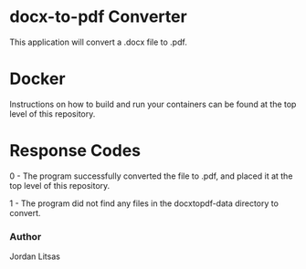 
# docx-to-pdf Converter

This application will convert a .docx file to .pdf.
# Docker
Instructions on how to build and run your containers can be found at the top level of this repository.
# Response Codes
0 - The program successfully converted the file to .pdf, and placed it at the top level of this repository.

1 - The program did not find any files in the docxtopdf-data directory to convert.

### Author
Jordan Litsas

